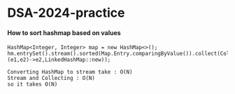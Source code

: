 # DSA-2024-practice

#### How to sort hashmap based on values
````
HashMap<Integer, Integer> map = new HashMap<>();
hm.entrySet().stream().sorted(Map.Entry.comparingByValue()).collect(Collectors.toMap(Map.Entry::getKey,Map.Entry::getValue,(e1,e2)->e2,LinkedHashMap::new));

Converting HashMap to stream take : O(N)
Stream and Collecting : O(N)
so it takes O(N)
````


